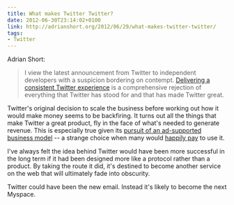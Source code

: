 ```yaml
---
title: What makes Twitter Twitter?
date: 2012-06-30T23:14:02+0100
link: http://adrianshort.org/2012/06/29/what-makes-twitter-twitter/
tags:
- Twitter
---
```

Adrian Short:

> I view the latest announcement from Twitter to independent developers with a suspicion bordering on contempt. [Delivering a consistent Twitter experience][1] is a comprehensive rejection of everything that Twitter has stood for and that has made Twitter great.

Twitter's original decision to scale the business before working out how it would make money seems to be backfiring. It turns out all the things that make Twitter a great product, fly in the face of what's needed to generate revenue. This is especially true given its [pursuit of an ad-supported business model][2] -- a strange choice when many would [happily pay][3] to use it.

I've always felt the idea behind Twitter would have been more successful in the long term if it had been designed more like a protocol rather than a product. By taking the route it did, it's destined to become another service on the web that will ultimately fade into obscurity.

Twitter could have been the new email. Instead it's likely to become the next Myspace.

[1]: https://dev.twitter.com/blog/delivering-consistent-twitter-experience
[2]: http://www.wired.com/business/2010/04/twitter-unveils-ad-supported-business-model/
[3]: http://minimalmac.com/post/13848961011/dont-be-a-free-user-pinboard-blog
